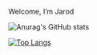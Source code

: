 Welcome, I’m Jarod

![Anurag's GitHub stats](https://github-readme-stats.vercel.app/api?username=h01d&show_icons=true&theme=radical)

[![Top Langs](https://github-readme-stats.vercel.app/api/top-langs/?username=h01d)](https://github.com/anuraghazra/github-readme-stats)

<!---
h01d/h01d is a ✨ special ✨ repository because its `README.md` (this file) appears on your GitHub profile.
You can click the Preview link to take a look at your changes.
--->
